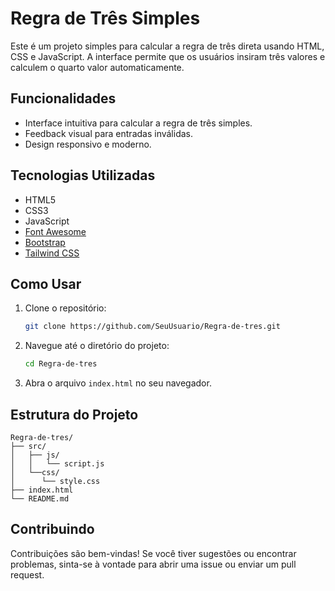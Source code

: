 # Regra de Três Simples

Este é um projeto simples para calcular a regra de três direta usando HTML, CSS e JavaScript. A interface permite que os usuários insiram três valores e calculem o quarto valor automaticamente.

## Funcionalidades

- Interface intuitiva para calcular a regra de três simples.
- Feedback visual para entradas inválidas.
- Design responsivo e moderno.

## Tecnologias Utilizadas

- HTML5
- CSS3
- JavaScript
- [Font Awesome](https://fontawesome.com/)
- [Bootstrap](https://getbootstrap.com/)
- [Tailwind CSS](https://tailwindcss.com/)

## Como Usar

1. Clone o repositório:
    ```sh
    git clone https://github.com/SeuUsuario/Regra-de-tres.git
    ```

2. Navegue até o diretório do projeto:
    ```sh
    cd Regra-de-tres
    ```

3. Abra o arquivo `index.html` no seu navegador.

## Estrutura do Projeto

```plaintext
Regra-de-tres/
├── src/
│   ├── js/
│   │   └── script.js
│   └──css/
│      └── style.css
├── index.html
└── README.md
```

## Contribuindo

Contribuições são bem-vindas! Se você tiver sugestões ou encontrar problemas, sinta-se à vontade para abrir uma issue ou enviar um pull request.